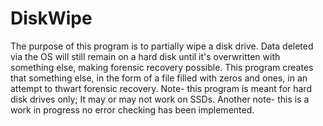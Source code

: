 # DiskWipe
The purpose of this program is to partially wipe a disk drive. Data deleted
via the OS will still remain on a hard disk until it's overwritten with 
something else, making forensic recovery possible. This program creates that
something else, in the form of a file filled with zeros and ones, in an attempt
to thwart forensic recovery.
Note- this program is meant for hard disk drives only; It may or may not work
on SSDs.
Another note- this is a work in progress no error checking has been implemented.
